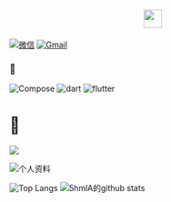 <h1 align="center">
 <i>
     <a href="https://5hmla.github.io/5hmlA"><img src="https://cdn.jsdelivr.net/gh/5hmlA/5hmlA/pictures/Hi.gif" height="32"/></a>
  </i>
</h1>

<a href="https://github.moeyy.xyz/https://raw.githubusercontent.com/5hmlA/5hmlA/master/pictures/jzy.png">![微信](https://img.shields.io/badge/wechat-5hmlA-666666?style=for-the-badge&logo=wechat&logoColor=ffffff&labelColor=7BB32E)</a>  <a href="mailto :jonas.jzy@gmail.com">![Gmail](https://img.shields.io/badge/Gmail-jonas.jzy@gmail.com-666666?style=for-the-badge&logo=gmail&logoColor=ffffff&labelColor=D14836)</a>

### 🍔 

![Compose](https://img.shields.io/badge/Compose-E34F26.svg?&style=for-the-badge&logo=html5&logoColor=ffffff)
![dart](https://img.shields.io/badge/dart-0175C2.svg?&style=for-the-badge&logo=dart&logoColor=ffffff)
![flutter](https://img.shields.io/badge/flutter-02569B.svg?&style=for-the-badge&logo=flutter&logoColor=ffffff)

# :eyes:

<p align="left"><img src="https://profile-counter.glitch.me/{5hmlA}/count.svg"/></p>

![个人资料](https://github-profile-trophy.vercel.app/?username=5hmlA&margin-w=28)

![Top Langs](https://github-readme-stats.vercel.app/api/top-langs/?username=5hmlA)
![5hmlA的github stats](https://github-readme-stats.vercel.app/api?username=5hmlA&show_icons=true&count_private=true&line_height=40)



